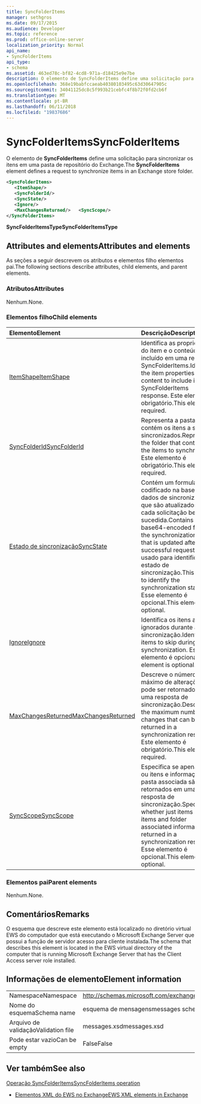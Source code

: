 ```yaml
---
title: SyncFolderItems
manager: sethgros
ms.date: 09/17/2015
ms.audience: Developer
ms.topic: reference
ms.prod: office-online-server
localization_priority: Normal
api_name:
- SyncFolderItems
api_type:
- schema
ms.assetid: 463ed78c-bf82-4cd8-971a-d18425e9e7be
description: O elemento de SyncFolderItems define uma solicitação para sincronizar os itens em uma pasta de repositório do Exchange.
ms.openlocfilehash: 368e19babfccaeab40380103495c63d30647905c
ms.sourcegitcommit: 34041125dc8c5f993b21cebfc4f8b72f0fd2cb6f
ms.translationtype: MT
ms.contentlocale: pt-BR
ms.lasthandoff: 06/11/2018
ms.locfileid: "19837686"
---
```

# <a name="syncfolderitems"></a><span data-ttu-id="4723c-103">SyncFolderItems</span><span class="sxs-lookup"><span data-stu-id="4723c-103">SyncFolderItems</span></span>

<span data-ttu-id="4723c-104">O elemento de **SyncFolderItems** define uma solicitação para sincronizar os itens em uma pasta de repositório do Exchange.</span><span class="sxs-lookup"><span data-stu-id="4723c-104">The **SyncFolderItems** element defines a request to synchronize items in an Exchange store folder.</span></span> 
  
```xml
<SyncFolderItems>
   <ItemShape/>
   <SyncFolderId/>
   <SyncState/>
   <Ignore/>
   <MaxChangesReturned/>   <SyncScope/>
</SyncFolderItems>
```

 <span data-ttu-id="4723c-105">**SyncFolderItemsType**</span><span class="sxs-lookup"><span data-stu-id="4723c-105">**SyncFolderItemsType**</span></span>
## <a name="attributes-and-elements"></a><span data-ttu-id="4723c-106">Attributes and elements</span><span class="sxs-lookup"><span data-stu-id="4723c-106">Attributes and elements</span></span>

<span data-ttu-id="4723c-107">As seções a seguir descrevem os atributos e elementos filho elementos pai.</span><span class="sxs-lookup"><span data-stu-id="4723c-107">The following sections describe attributes, child elements, and parent elements.</span></span>
  
### <a name="attributes"></a><span data-ttu-id="4723c-108">Atributos</span><span class="sxs-lookup"><span data-stu-id="4723c-108">Attributes</span></span>

<span data-ttu-id="4723c-109">Nenhum.</span><span class="sxs-lookup"><span data-stu-id="4723c-109">None.</span></span>
  
### <a name="child-elements"></a><span data-ttu-id="4723c-110">Elementos filho</span><span class="sxs-lookup"><span data-stu-id="4723c-110">Child elements</span></span>

|<span data-ttu-id="4723c-111">**Elemento**</span><span class="sxs-lookup"><span data-stu-id="4723c-111">**Element**</span></span>|<span data-ttu-id="4723c-112">**Descrição**</span><span class="sxs-lookup"><span data-stu-id="4723c-112">**Description**</span></span>|
|:-----|:-----|
|[<span data-ttu-id="4723c-113">ItemShape</span><span class="sxs-lookup"><span data-stu-id="4723c-113">ItemShape</span></span>](itemshape.md) <br/> |<span data-ttu-id="4723c-114">Identifica as propriedades do item e o conteúdo a ser incluído em uma resposta SyncFolderItems.</span><span class="sxs-lookup"><span data-stu-id="4723c-114">Identifies the item properties and content to include in a SyncFolderItems response.</span></span> <span data-ttu-id="4723c-115">Este elemento é obrigatório.</span><span class="sxs-lookup"><span data-stu-id="4723c-115">This element is required.</span></span>  <br/> |
|[<span data-ttu-id="4723c-116">SyncFolderId</span><span class="sxs-lookup"><span data-stu-id="4723c-116">SyncFolderId</span></span>](syncfolderid.md) <br/> |<span data-ttu-id="4723c-117">Representa a pasta que contém os itens a serem sincronizados.</span><span class="sxs-lookup"><span data-stu-id="4723c-117">Represents the folder that contains the items to synchronize.</span></span> <span data-ttu-id="4723c-118">Este elemento é obrigatório.</span><span class="sxs-lookup"><span data-stu-id="4723c-118">This element is required.</span></span>  <br/> |
|[<span data-ttu-id="4723c-119">Estado de sincronização</span><span class="sxs-lookup"><span data-stu-id="4723c-119">SyncState</span></span>](syncstate-ex15websvcsotherref.md) <br/> |<span data-ttu-id="4723c-120">Contém um formulário codificado na base64 dos dados de sincronização que são atualizados após cada solicitação bem-sucedida.</span><span class="sxs-lookup"><span data-stu-id="4723c-120">Contains a base64-encoded form of the synchronization data that is updated after each successful request.</span></span> <span data-ttu-id="4723c-121">Isso é usado para identificar o estado de sincronização.</span><span class="sxs-lookup"><span data-stu-id="4723c-121">This is used to identify the synchronization state.</span></span> <span data-ttu-id="4723c-122">Esse elemento é opcional.</span><span class="sxs-lookup"><span data-stu-id="4723c-122">This element is optional.</span></span>  <br/> |
|[<span data-ttu-id="4723c-123">Ignore</span><span class="sxs-lookup"><span data-stu-id="4723c-123">Ignore</span></span>](ignore.md) <br/> |<span data-ttu-id="4723c-124">Identifica os itens a serem ignorados durante a sincronização.</span><span class="sxs-lookup"><span data-stu-id="4723c-124">Identifies items to skip during synchronization.</span></span> <span data-ttu-id="4723c-125">Esse elemento é opcional.</span><span class="sxs-lookup"><span data-stu-id="4723c-125">This element is optional.</span></span>  <br/> |
|[<span data-ttu-id="4723c-126">MaxChangesReturned</span><span class="sxs-lookup"><span data-stu-id="4723c-126">MaxChangesReturned</span></span>](maxchangesreturned.md) <br/> |<span data-ttu-id="4723c-127">Descreve o número máximo de alterações que pode ser retornado em uma resposta de sincronização.</span><span class="sxs-lookup"><span data-stu-id="4723c-127">Describes the maximum number of changes that can be returned in a synchronization response.</span></span> <span data-ttu-id="4723c-128">Este elemento é obrigatório.</span><span class="sxs-lookup"><span data-stu-id="4723c-128">This element is required.</span></span>  <br/> |
|[<span data-ttu-id="4723c-129">SyncScope</span><span class="sxs-lookup"><span data-stu-id="4723c-129">SyncScope</span></span>](syncscope.md) <br/> |<span data-ttu-id="4723c-130">Especifica se apenas itens ou itens e informações de pasta associada são retornados em uma resposta de sincronização.</span><span class="sxs-lookup"><span data-stu-id="4723c-130">Specifies whether just items or items and folder associated information are returned in a synchronization response.</span></span> <span data-ttu-id="4723c-131">Esse elemento é opcional.</span><span class="sxs-lookup"><span data-stu-id="4723c-131">This element is optional.</span></span>  <br/> |
   
### <a name="parent-elements"></a><span data-ttu-id="4723c-132">Elementos pai</span><span class="sxs-lookup"><span data-stu-id="4723c-132">Parent elements</span></span>

<span data-ttu-id="4723c-133">Nenhum.</span><span class="sxs-lookup"><span data-stu-id="4723c-133">None.</span></span>
  
## <a name="remarks"></a><span data-ttu-id="4723c-134">Comentários</span><span class="sxs-lookup"><span data-stu-id="4723c-134">Remarks</span></span>

<span data-ttu-id="4723c-135">O esquema que descreve este elemento está localizado no diretório virtual EWS do computador que está executando o Microsoft Exchange Server que possui a função de servidor acesso para cliente instalada.</span><span class="sxs-lookup"><span data-stu-id="4723c-135">The schema that describes this element is located in the EWS virtual directory of the computer that is running Microsoft Exchange Server that has the Client Access server role installed.</span></span>
  
## <a name="element-information"></a><span data-ttu-id="4723c-136">Informações de elemento</span><span class="sxs-lookup"><span data-stu-id="4723c-136">Element information</span></span>

|||
|:-----|:-----|
|<span data-ttu-id="4723c-137">Namespace</span><span class="sxs-lookup"><span data-stu-id="4723c-137">Namespace</span></span>  <br/> |http://schemas.microsoft.com/exchange/services/2006/messages  <br/> |
|<span data-ttu-id="4723c-138">Nome do esquema</span><span class="sxs-lookup"><span data-stu-id="4723c-138">Schema name</span></span>  <br/> |<span data-ttu-id="4723c-139">esquema de mensagens</span><span class="sxs-lookup"><span data-stu-id="4723c-139">messages schema</span></span>  <br/> |
|<span data-ttu-id="4723c-140">Arquivo de validação</span><span class="sxs-lookup"><span data-stu-id="4723c-140">Validation file</span></span>  <br/> |<span data-ttu-id="4723c-141">messages.xsd</span><span class="sxs-lookup"><span data-stu-id="4723c-141">messages.xsd</span></span>  <br/> |
|<span data-ttu-id="4723c-142">Pode estar vazio</span><span class="sxs-lookup"><span data-stu-id="4723c-142">Can be empty</span></span>  <br/> |<span data-ttu-id="4723c-143">False</span><span class="sxs-lookup"><span data-stu-id="4723c-143">False</span></span>  <br/> |
   
## <a name="see-also"></a><span data-ttu-id="4723c-144">Ver também</span><span class="sxs-lookup"><span data-stu-id="4723c-144">See also</span></span>



[<span data-ttu-id="4723c-145">Operação SyncFolderItems</span><span class="sxs-lookup"><span data-stu-id="4723c-145">SyncFolderItems operation</span></span>](syncfolderitems-operation.md)


- [<span data-ttu-id="4723c-146">Elementos XML do EWS no Exchange</span><span class="sxs-lookup"><span data-stu-id="4723c-146">EWS XML elements in Exchange</span></span>](ews-xml-elements-in-exchange.md)

